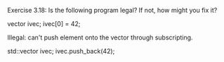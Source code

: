 Exercise 3.18: Is the following program legal? If not, how might you fix it?

vector<int> ivec;
ivec[0] = 42;

Illegal: can't push element onto the vector through subscripting.

std::vector<int> ivec;
ivec.push_back(42);
